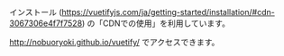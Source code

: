 インストール (https://vuetifyjs.com/ja/getting-started/installation/#cdn-3067306e4f7f7528) の「CDNでの使用」を利用しています。

http://nobuoryoki.github.io/vuetify/ でアクセスできます。
